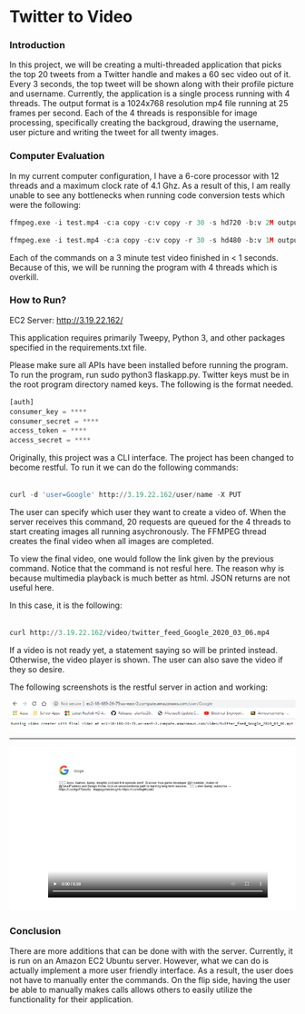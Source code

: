 # Twitter to Video

### Introduction
In this project, we will be creating a multi-threaded application that picks the top 20 tweets from a Twitter handle and makes a 60 sec video out of it.
Every 3 seconds, the top tweet will be shown along with their profile picture and username. Currently, the application is a single
process running with 4 threads. The output format is a 1024x768 resolution mp4 file running at 25 frames per second. Each of the 4
threads is responsible for image processing, specifically creating the backgroud, drawing the username, user picture and writing the
tweet for all twenty images.

### Computer Evaluation

In my current computer configuration, I have a 6-core processor with 12 threads and a maximum clock rate of 4.1 Ghz. As a result of this, I am really unable to see any bottlenecks when running code conversion tests which were the following:

```python
ffmpeg.exe -i test.mp4 -c:a copy -c:v copy -r 30 -s hd720 -b:v 2M output.mp4
```

```python
ffmpeg.exe -i test.mp4 -c:a copy -c:v copy -r 30 -s hd480 -b:v 1M output.mp4
```

Each of the commands on a 3 minute test video finished in < 1 seconds. Because of this, we will be running the program with 4 threads which is overkill.

### How to Run?
EC2 Server: http://3.19.22.162/

This application requires primarily Tweepy, Python 3, and other packages specified in the requirements.txt file.

Please make sure all APIs have been installed before running the program. To run the program, run sudo python3 flaskapp.py. 
Twitter keys must be in the root program directory named keys. The following is the format needed.

```python
[auth]
consumer_key = ****
consumer_secret = ****
access_token = ****
access_secret = ****
```

Originally, this project was a CLI interface. The project has been changed to become restful. To run it we can do the following commands:

```python

curl -d 'user=Google' http://3.19.22.162/user/name -X PUT

```

The user can specify which user they want to create a video of. When the server receives this command,
20 requests are queued for the 4 threads to start creating images all running asychronously.
The FFMPEG thread creates the final video when all images are completed.

To view the final video, one would follow the link given by the previous command. Notice that the
command is not resful here. The reason why is because multimedia playback is much better as html.
JSON returns are not useful here.

In this case, it is the following:

```python

curl http://3.19.22.162/video/twitter_feed_Google_2020_03_06.mp4

```

If a video is not ready yet, a statement saying so will be printed instead. Otherwise, the video player is shown.
The user can also save the video if they so desire.

The following screenshots is the restful server in action and working:

<img src="https://github.com/BUEC500C1/twitter-summarizer-rest-service-djtrinh/blob/master/restful_picture.PNG?raw=true">

-------------------------------------------------------------------------------------------------------------------------

<img src="https://github.com/BUEC500C1/twitter-summarizer-rest-service-djtrinh/blob/master/Example2.PNG?raw=true">

### Conclusion
There are more additions that can be done with with the server. Currently, it is run on an Amazon EC2 Ubuntu server. However, what we can
do is actually implement a more user friendly interface. As a result, the user does not have to manually enter the commands. On the flip side, having the user be able to manually makes calls allows others to easily utilize the functionality for their application.
